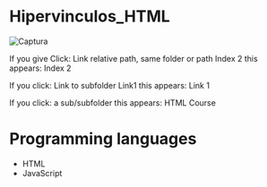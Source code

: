 # Hipervinculos_HTML

![Captura](https://user-images.githubusercontent.com/62777613/207457987-f43d9c8e-2307-4d15-82c8-ace41b7f35e5.PNG)

If you give Click: Link relative path, same folder or path Index 2 this appears: Index 2

If you click: Link to subfolder Link1 this appears: Link 1

If you click: a sub/subfolder this appears: HTML Course

# Programming languages
- HTML
- JavaScript
